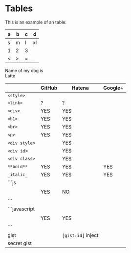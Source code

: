 # Tables

This is an example of an table:

| a 	| b 	| c 	|d |
|---	|---	|---	|- |
|s | m | l | xl |
| 1 	| 2 	| 3 	| | 
| < 	| > 	| = 	| |

Name of my dog is\
Latte

|        | GitHub | Hatena | Google+ |
|--------|--------|--------|---------|
| `<style>` |       |       | |
| `<link>`  |  ?     |  ?   | |
| `<div>`    | YES   | YES | |
| `<h1>`    | YES   | YES | |
| `<br>`    | YES | YES | |
| `<p>`     | YES | YES | |
| `<div style`> |  | YES | |
| `<div id`> |     | YES | |
| `<div class>` |  | YES | |
| `**bold**` | YES | YES | YES |
| `_italic_` | YES | YES | YES |
| \`\`\`js<br /><br /><br />\`\`\` | YES | NO | |
| \`\`\`javascript<br /><br /><br />\`\`\` | YES | YES | |
| gist |   | `[gist:id]` inject | |
| secret gist |   |    | |
